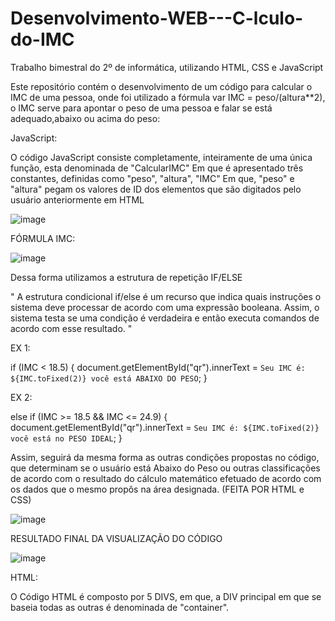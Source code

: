 # Desenvolvimento-WEB---C-lculo-do-IMC
Trabalho bimestral do 2º de informática, utilizando HTML, CSS e JavaScript

Este repositório contém o desenvolvimento de um código para calcular o IMC de uma pessoa, onde foi utilizado a fórmula var IMC = peso/(altura**2), o IMC serve para
apontar o peso de uma pessoa e falar se está adequado,abaixo ou acima do peso:

JavaScript:

O código JavaScript consiste completamente, inteiramente de uma única função, esta denominada de "CalcularIMC"
Em que é apresentado três constantes, definidas como "peso", "altura", "IMC"
Em que, "peso" e "altura" pegam os valores de ID dos elementos que são digitados pelo usuário anteriormente em HTML

![image](https://user-images.githubusercontent.com/111540350/228522823-8c1cb5b8-c2a6-4434-9da4-b04255bad861.png)

FÓRMULA IMC: 

![image](https://user-images.githubusercontent.com/111540350/228520265-271a6ec0-2360-4d91-ad48-d187c9d1f194.png)


Dessa forma utilizamos a estrutura de repetição IF/ELSE

" A estrutura condicional if/else é um recurso que indica quais instruções o sistema deve processar de acordo com uma expressão booleana. Assim, o sistema testa se uma condição é verdadeira e então executa comandos de acordo com esse resultado. "

EX 1:

if (IMC < 18.5) {
        document.getElementById("qr").innerText = `Seu IMC é: ${IMC.toFixed(2)} você está ABAIXO DO PESO`;
    }

EX 2:

else if (IMC >= 18.5 && IMC <= 24.9) {
        document.getElementById("qr").innerText = `Seu IMC é: ${IMC.toFixed(2)} você está no PESO IDEAL`;
    }
    
Assim, seguirá da mesma forma as outras condições propostas no código, que determinam se o usuário está Abaixo do Peso ou outras classificações de acordo com o resultado do cálculo matemático efetuado de acordo com os dados que o mesmo propôs na área designada. (FEITA POR HTML e CSS)

![image](https://user-images.githubusercontent.com/111540350/228518298-b9e311d4-daf3-4117-b4a9-99809e59a2a2.png)

RESULTADO FINAL DA VISUALIZAÇÃO DO CÓDIGO

![image](https://user-images.githubusercontent.com/111540350/228523219-32dc9e6c-62d2-4d0c-bced-4250c73243d4.png)


HTML:

O Código HTML é composto por 5 DIVS, em que, a DIV principal em que se baseia todas as outras é denominada de "container".







   
